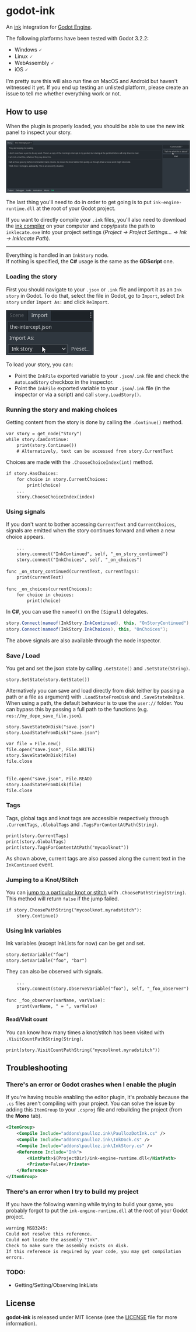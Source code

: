 # godot-ink

An [ink](https://github.com/inkle/ink) integration for [Godot Engine](https://github.com/godotengine/godot).  

The following platforms have been tested with Godot 3.2.2:  
 * Windows 🗸
 * Linux 🗸
 * WebAssembly 🗸
 * iOS 🗸

I'm pretty sure this will also run fine on MacOS and Android but haven't witnessed it yet. If you end up testing an unlisted platform, please create an issue to tell me whether everything work or not.

## How to use

When the plugin is properly loaded, you should be able to use the new ink panel to inspect your story.

![](inspector_screenshot.png)

The last thing you'll need to do in order to get going is to put `ink-engine-runtime.dll` at the root of your Godot project.

If you want to directly compile your `.ink` files, you'll also need to download the [ink compiler](https://github.com/inkle/ink/releases) on your computer and copy/paste the path to `inklecate.exe` into your project settings (*Project -> Project Settings... -> Ink -> Inklecate Path*).

---

Everything is handled in an `InkStory` node.  
If nothing is specified, the **C#** usage is the same as the **GDScript** one.

### Loading the story

First you should navigate to your `.json` or `.ink` file and import it as an `Ink story` in Godot. To do that, select the file in Godot, go to `Import`, select `Ink story` under `Import As:` and click `ReImport`.

![](import_screenshot.png)

To load your story, you can:

* Point the `InkFile` exported variable to your `.json`/`.ink` file and check the `AutoLoadStory` checkbox in the inspector.
* Point the `InkFile` exported variable to your `.json`/`.ink` file (in the inspector or via a script) and call `story.LoadStory()`.

### Running the story and making choices

Getting content from the story is done by calling the `.Continue()` method.
```GDScript
var story = get_node("Story")
while story.CanContinue:
    print(story.Continue())
    # Alternatively, text can be accessed from story.CurrentText
```

Choices are made with the `.ChooseChoiceIndex(int)` method.
```GDScript
if story.HasChoices:
    for choice in story.CurrentChoices:
        print(choice)
    ...
    story.ChooseChoiceIndex(index)
```

### Using signals

If you don't want to bother accessing `CurrentText` and `CurrentChoices`, signals are emitted when the story continues forward and when a new choice appears.

```GDScript
    ...
    story.connect("InkContinued", self, "_on_story_continued")
    story.connect("InkChoices", self, "_on_choices")

func _on_story_continued(currentText, currentTags):
    print(currentText)

func _on_choices(currentChoices):
    for choice in choices:
        print(choice)
```

In **C#**, you can use the `nameof()` on the `[Signal]` delegates.

```C#
story.Connect(nameof(InkStory.InkContinued), this, "OnStoryContinued");
story.Connect(nameof(InkStory.InkChoices), this, "OnChoices");
```

The above signals are also available through the node inspector.

### Save / Load

You get and set the json state by calling `.GetState()` and `.SetState(String)`.

```GDScript
story.SetState(story.GetState())
```

Alternatively you can save and load directly from disk (either by passing a path or a file as argument) with `.LoadStateFromDisk` and `.SaveStateOnDisk`.  
When using a path, the default behaviour is to use the `user://` folder. You can bypass this by passing a full path to the functions (e.g. `res://my_dope_save_file.json`).

```GDScript
story.SaveStateOnDisk("save.json")
story.LoadStateFromDisk("save.json")
```

```GDScript
var file = File.new()
file.open("save.json", File.WRITE)
story.SaveStateOnDisk(file)
file.close


file.open("save.json", File.READ)
story.LoadStateFromDisk(file)
file.close
```

### Tags

Tags, global tags and knot tags are accessible respectively through `.CurrentTags`, `.GlobalTags` and `.TagsForContentAtPath(String)`.

```GDScript
print(story.CurrentTags)
print(story.GlobalTags)
print(story.TagsForContentAtPath("mycoolknot"))
```

As shown above, current tags are also passed along the current text in the `InkContinued` event.

### Jumping to a Knot/Stitch

You can [jump to a particular knot or stitch](https://github.com/inkle/ink/blob/master/Documentation/RunningYourInk.md#jumping-to-a-particular-scene) with `.ChoosePathString(String)`. This method will return `false` if the jump failed.

```GDScript
if story.ChoosePathString("mycoolknot.myradstitch"):
    story.Continue()
```

### Using Ink variables

Ink variables (except InkLists for now) can be get and set.

```GDScript
story.GetVariable("foo")
story.SetVariable("foo", "bar")
```

They can also be observed with signals.

```GDScript
    ...
    story.connect(story.ObserveVariable("foo"), self, "_foo_observer")

func _foo_observer(varName, varValue):
    print(varName, " = ", varValue)
```

#### Read/Visit count

You can know how many times a knot/stitch has been visited with `.VisitCountPathString(String)`.

```GDScript
print(story.VisitCountPathString("mycoolknot.myradstitch"))
```

## Troubleshooting

### There's an error or Godot crashes when I enable the plugin

If you're having trouble enabling the editor plugin, it's probably because the `.cs` files aren't compiling with your project. You can solve the issue by adding this `ItemGroup` to your `.csproj` file and rebuilding the project (from the **Mono** tab).

```xml
<ItemGroup>
    <Compile Include="addons\paulloz.ink\PaullozDotInk.cs" />
    <Compile Include="addons\paulloz.ink\InkDock.cs" />
    <Compile Include="addons\paulloz.ink\InkStory.cs" />
    <Reference Include="Ink">
        <HintPath>$(ProjectDir)/ink-engine-runtime.dll</HintPath>
        <Private>False</Private>
    </Reference>
</ItemGroup>
```

### There's an error when I try to build my project

If you have the following warning while trying to build your game, you probably forgot to put the `ink-engine-runtime.dll` at the root of your Godot project.

```
warning MSB3245:
Could not resolve this reference.
Could not locate the assembly "Ink".
Check to make sure the assembly exists on disk.
If this reference is required by your code, you may get compilation errors.
```

### TODO:
* Getting/Setting/Observing InkLists

## License

**godot-ink** is released under MIT license (see the [LICENSE](/LICENSE) file for more information).
